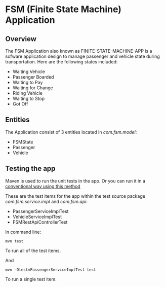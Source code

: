 FSM (Finite State Machine) Application
=====
Overview
------
The FSM Application also known as FINITE-STATE-MACHINE-APP is a sofware application design to manage passenger and vehicle state during transportation.
Here are the following states included:

* Waiting Vehicle
* Passenger Boarded
* Waiting to Pay
* Waiting for Change
* Riding Vehicle
* Waiting to Stop
* Got Off

Entities
------
The Application consist of 3 entities
located in *com.fsm.model*:

* FSMState
* Passenger
* Vehicle

Testing the app
------
Maven is used to run the unit tests in the app. 
Or you can run it in a [conventional way using this method](http://stackoverflow.com/questions/2235276/how-to-run-junit-test-cases-from-the-command-line)

These are the test items for the app
within the test source package *com.fsm.service.impl* and *com.fsm.api*:

* PassengerServiceImplTest
* VehicleServiceImplTest
* FSMRestApiControllerTest

In command line:
```
mvn test
```
To run all of the test items.

And
```
mvn -Dtest=PassengerServiceImplTest test
```
To run a single test item.